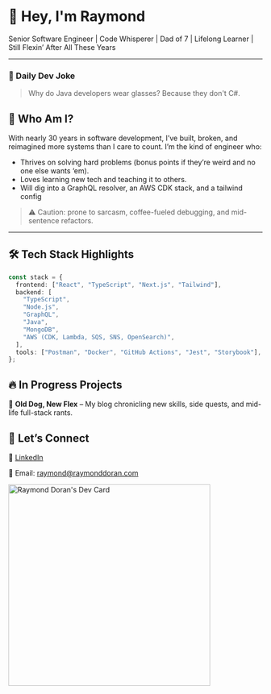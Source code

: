 # 👋 Hey, I'm Raymond

Senior Software Engineer | Code Whisperer | Dad of 7 | Lifelong Learner | Still Flexin’ After All These Years

---

### 🤣 Daily Dev Joke

<!-- JOKE START -->
> Why do Java developers wear glasses? Because they don't C#.
<!-- JOKE END -->

## 🧠 Who Am I?

With nearly 30 years in software development, I’ve built, broken, and reimagined more systems than I care to count. I’m the kind of engineer who:

- Thrives on solving hard problems (bonus points if they’re weird and no one else wants ‘em).
- Loves learning new tech and teaching it to others.
- Will dig into a GraphQL resolver, an AWS CDK stack, and a tailwind config

> ⚠️ Caution: prone to sarcasm, coffee-fueled debugging, and mid-sentence refactors.

---

## 🛠️ Tech Stack Highlights

```ts
const stack = {
  frontend: ["React", "TypeScript", "Next.js", "Tailwind"],
  backend: [
    "TypeScript",
    "Node.js",
    "GraphQL",
    "Java",
    "MongoDB",
    "AWS (CDK, Lambda, SQS, SNS, OpenSearch)",
  ],
  tools: ["Postman", "Docker", "GitHub Actions", "Jest", "Storybook"],
};
```

## 🔥 In Progress Projects

📝 **Old Dog, New Flex** – My blog chronicling new skills, side quests, and mid-life full-stack rants.

## 🤝 Let’s Connect

🔗 [LinkedIn](https://www.linkedin.com/public-profile/settings)

💬 Email: raymond@raymonddoran.com

<a href="https://app.daily.dev/thedanielfactor"><img src="https://api.daily.dev/devcards/040b3d15ed9945fba50b663eaa8bcea3.png?r=kax" width="400" alt="Raymond Doran's Dev Card"/></a>
